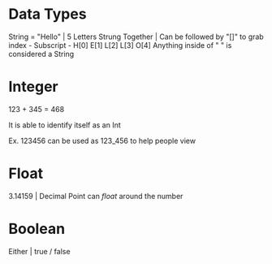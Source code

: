 # Data Types

String = "Hello" | 5 Letters Strung Together | Can be followed by "[]" to grab index
    - Subscript - H[0]
                  E[1]
                  L[2]
                  L[3]
                  O[4] 
Anything inside of " " is considered a String

# Integer

123 + 345 = 468

It is able to identify itself as an Int

Ex. 123456 can be used as 123_456 to help people view 

# Float

3.14159 | Decimal Point can *float* around the number

# Boolean

Either | true / false